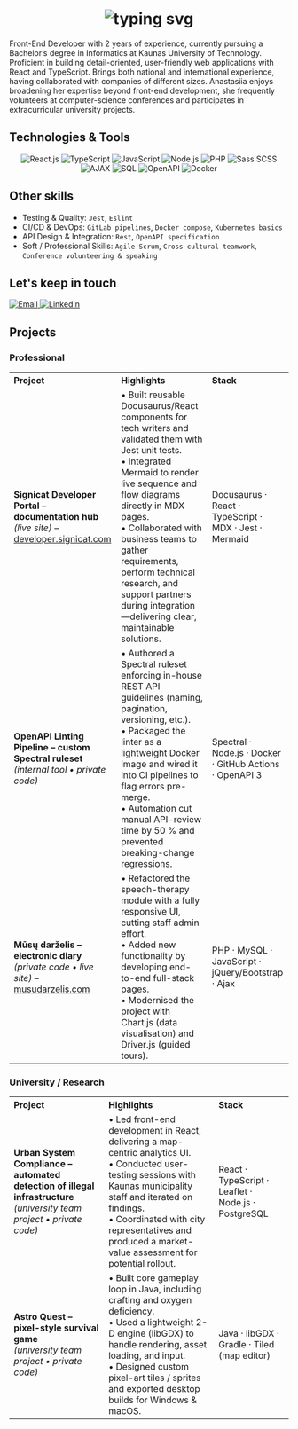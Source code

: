 <h1 align="center">
    <img src="https://readme-typing-svg.demolab.com?font=Inter&size=40&duration=2500&pause=400&color=FFF&center=true&vCenter=true&width=500&height=70&lines=Hello,+I'm+Anastasiia!;I+build+with+React+%26+TS+" alt="typing svg" />
</h1>

Front-End Developer with 2 years of experience, currently pursuing a Bachelor’s degree in Informatics at Kaunas University of Technology. Proficient in building detail-oriented, user-friendly web applications with React and TypeScript. 
Brings both national and international experience, having collaborated with companies of different sizes. Anastasiia enjoys broadening her expertise beyond front-end development, she frequently volunteers at computer-science conferences and participates in extracurricular university projects.

<h2>Technologies & Tools</h2>

<p align="center">
  <img src="https://img.shields.io/badge/React-61DAFB?style=for-the-badge&logo=react&logoColor=black" alt="React.js"/>
  <img src="https://img.shields.io/badge/TypeScript-3178C6?style=for-the-badge&logo=typescript&logoColor=white" alt="TypeScript"/>
  <img src="https://img.shields.io/badge/JavaScript-F7DF1E?style=for-the-badge&logo=javascript&logoColor=black" alt="JavaScript"/>
  <img src="https://img.shields.io/badge/Node.js-339933?style=for-the-badge&logo=node.js&logoColor=white" alt="Node.js"/>
  <img src="https://img.shields.io/badge/PHP-777BB4?style=for-the-badge&logo=php&logoColor=white" alt="PHP"/>
  <img src="https://img.shields.io/badge/Sass/SCSS-CC6699?style=for-the-badge&logo=sass&logoColor=white" alt="Sass SCSS"/>
  <img src="https://img.shields.io/badge/AJAX-0D94E7?style=for-the-badge" alt="AJAX"/>
  <img src="https://img.shields.io/badge/SQL-4479A1?style=for-the-badge&logo=mysql&logoColor=white" alt="SQL"/>
  <img src="https://img.shields.io/badge/OpenAPI-85EA2D?style=for-the-badge&logo=openapiinitiative&logoColor=black" alt="OpenAPI"/>
  <img src="https://img.shields.io/badge/Docker-2496ED?style=for-the-badge&logo=docker&logoColor=white" alt="Docker"/>
</p>

<h2>Other skills</h2>

- Testing & Quality: `Jest`, `Eslint`
- CI/CD & DevOps: `GitLab pipelines`, `Docker compose`, `Kubernetes basics`
- API Design & Integration: `Rest`, `OpenAPI specification`
- Soft / Professional Skills: `Agile Scrum`, `Cross-cultural teamwork`, `Conference volunteering & speaking`

<h2>Let's keep in touch</h2>

<p>
  <a href="mailto:a.ivanchenko.eu@gmail.com" aria-label="Email">
    <img src="https://img.shields.io/badge/Gmail-D14836?style=for-the-badge&logo=gmail&logoColor=white" alt="Email" />
  </a>
  <a href="https://www.linkedin.com/in/anastasiia-ivanchenko-a797a2268/" aria-label="LinkedIn">
    <img src="https://img.shields.io/badge/LinkedIn-0077B5?style=for-the-badge&logo=linkedin&logoColor=white" alt="LinkedIn" />
  </a>
</p>

<h2>Projects</h2>

### Professional

<table>
  <tr>
    <th align="left">Project</th>
    <th align="left">Highlights</th>
    <th align="left">Stack</th>
  </tr>
  
  <tr>
  <td>
    <strong>Signicat Developer Portal – documentation hub</strong><br/>
    <em>(live site)</em> – <a href="https://developer.signicat.com/">developer.signicat.com</a>
  </td>
  <td>
    • Built reusable Docusaurus/React components for tech writers and validated them with Jest unit tests.<br/>
    • Integrated Mermaid to render live sequence and flow diagrams directly in MDX pages.<br/>
    • Collaborated with business teams to gather requirements, perform technical research, and support partners during integration—delivering clear, maintainable solutions.
  </td>
  <td>Docusaurus · React · TypeScript · MDX · Jest · Mermaid</td>
</tr>

<tr>
  <td>
    <strong>OpenAPI Linting Pipeline – custom Spectral ruleset</strong><br/>
    <em>(internal tool • private code)</em>
  </td>
  <td>
    • Authored a Spectral ruleset enforcing in-house REST API guidelines (naming, pagination, versioning, etc.).<br/>
    • Packaged the linter as a lightweight Docker image and wired it into CI pipelines to flag errors pre-merge.<br/>
    • Automation cut manual API-review time by 50 % and prevented breaking-change regressions.
  </td>
  <td>Spectral · Node.js · Docker · GitHub Actions · OpenAPI 3</td>
</tr>

  <tr>
  <td>
    <strong>Mūsų darželis – electronic diary</strong><br/>
    <em>(private code • live site)</em> – <a href="https://musudarzelis.com">musudarzelis.com</a>
  </td>
  <td>
    • Refactored the speech-therapy module with a fully responsive UI, cutting staff admin effort.<br/>
    • Added new functionality by developing end-to-end full-stack pages.<br/>
    • Modernised the project with Chart.js (data visualisation) and Driver.js (guided tours).
  </td>
  <td>PHP · MySQL · JavaScript · jQuery/Bootstrap · Ajax</td>
</tr>
</table>

### University / Research

<table>
  <tr>
    <th align="left">Project</th>
    <th align="left">Highlights</th>
    <th align="left">Stack</th>
  </tr>
  <tr>
  <td>
    <strong>Urban System Compliance – automated detection of illegal infrastructure</strong><br/>
    <em>(university team project • private code)</em>
  </td>
  <td>
    • Led front-end development in React, delivering a map-centric analytics UI.<br/>
    • Conducted user-testing sessions with Kaunas municipality staff and iterated on findings.<br/>
    • Coordinated with city representatives and produced a market-value assessment for potential rollout.
  </td>
  <td>React · TypeScript · Leaflet · Node.js · PostgreSQL</td>
  </tr>
  <tr>
  <td>
    <strong>Astro Quest – pixel-style survival game</strong><br/>
    <em>(university team project • private code)</em>
  </td>
  <td>
    • Built core gameplay loop in Java, including crafting and oxygen deficiency.<br/>
    • Used a lightweight 2-D engine (libGDX) to handle rendering, asset loading, and input.<br/>
    • Designed custom pixel-art tiles / sprites and exported desktop builds for Windows & macOS.
  </td>
  <td>Java · libGDX · Gradle · Tiled (map editor)</td>
</tr>
</table>


